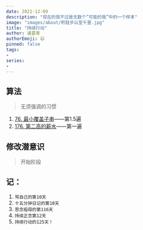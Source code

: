 ```yaml
---
date: 2021-12-09
description: "现在的我不过是无数个“可能的我”中的一个样本"
image: "images/about/积跬步以至千里.jpg"
title: "持续行动"
author: 诸葛青
authorEmoji: 😃
pinned: false
tags:
- 
series:
-
---
```


## 算法
> 无须强调的习惯
1. [76. 最小覆盖子串](https://leetcode-cn.com/problems/minimum-window-substring/)——第1.5遍
1. [176. 第二高的薪水](https://leetcode-cn.com/problems/second-highest-salary/)——第一遍
## 修改潜意识
> 开始阶段

## 记：
1. `骂自己的第10天` 
2. `十五分钟日记的第10天`
3. `思念祖母的第116天`
4. `持续正念第12天`
5. `持续行动的125天！`
</font>

